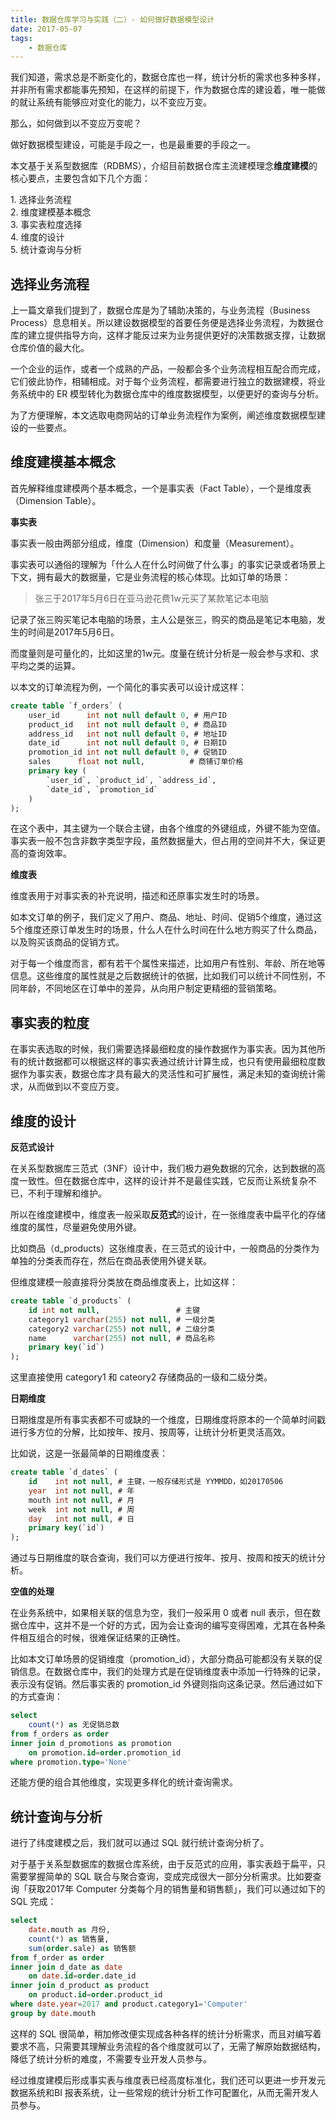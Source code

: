 ```yaml
---
title: 数据仓库学习与实践（二）- 如何做好数据模型设计
date: 2017-05-07
tags: 
    - 数据仓库
---
```


我们知道，需求总是不断变化的，数据仓库也一样，统计分析的需求也多种多样，并非所有需求都能事先预知，在这样的前提下，作为数据仓库的建设着，唯一能做的就让系统有能够应对变化的能力，以不变应万变。

那么，如何做到以不变应万变呢？

做好数据模型建设，可能是手段之一，也是最重要的手段之一。

本文基于关系型数据库（RDBMS），介绍目前数据仓库主流建模理念**维度建模**的核心要点，主要包含如下几个方面：

1\. 选择业务流程  
2\. 维度建模基本概念  
3\. 事实表粒度选择  
4\. 维度的设计  
5\. 统计查询与分析

## 选择业务流程

上一篇文章我们提到了，数据仓库是为了辅助决策的，与业务流程（Business Process）息息相关。所以建设数据模型的首要任务便是选择业务流程，为数据仓库的建立提供指导方向，这样才能反过来为业务提供更好的决策数据支撑，让数据仓库价值的最大化。

一个企业的运作，或者一个成熟的产品，一般都会多个业务流程相互配合而完成，它们彼此协作，相辅相成。对于每个业务流程，都需要进行独立的数据建模，将业务系统中的 ER 模型转化为数据仓库中的维度数据模型，以便更好的查询与分析。

为了方便理解，本文选取电商网站的订单业务流程作为案例，阐述维度数据模型建设的一些要点。

## 维度建模基本概念

首先解释维度建模两个基本概念，一个是事实表（Fact Table），一个是维度表（Dimension Table）。

**事实表**  

事实表一般由两部分组成，维度（Dimension）和度量（Measurement）。  

事实表可以通俗的理解为「什么人在什么时间做了什么事」的事实记录或者场景上下文，拥有最大的数据量，它是业务流程的核心体现。比如订单的场景：

> 张三于2017年5月6日在亚马逊花费1w元买了某款笔记本电脑  

记录了张三购买笔记本电脑的场景，主人公是张三，购买的商品是笔记本电脑，发生的时间是2017年5月6日。

而度量则是可量化的，比如这里的1w元。度量在统计分析是一般会参与求和、求平均之类的运算。

以本文的订单流程为例，一个简化的事实表可以设计成这样：
    
```sql    
create table `f_orders` (
    user_id      int not null default 0, # 用户ID
    product_id   int not null default 0, # 商品ID
    address_id   int not null default 0, # 地址ID
    date_id      int not null default 0, # 日期ID
    promotion_id int not null default 0, # 促销ID
    sales      float not null,          # 商铺订单价格
    primary key (
        `user_id`, `product_id`, `address_id`,
        `date_id`, `promotion_id`
    )
);
```

在这个表中，其主键为一个联合主键，由各个维度的外键组成，外键不能为空值。事实表一般不包含非数字类型字段，虽然数据量大，但占用的空间并不大，保证更高的查询效率。

**维度表**

维度表用于对事实表的补充说明，描述和还原事实发生时的场景。

如本文订单的例子，我们定义了用户、商品、地址、时间、促销5个维度，通过这5个维度还原订单发生时的场景，什么人在什么时间在什么地方购买了什么商品，以及购买该商品的促销方式。

对于每一个维度而言，都有若干个属性来描述，比如用户有性别、年龄、所在地等信息。这些维度的属性就是之后数据统计的依据，比如我们可以统计不同性别，不同年龄，不同地区在订单中的差异，从向用户制定更精细的营销策略。


## 事实表的粒度

在事实表选取的时候，我们需要选择最细粒度的操作数据作为事实表。因为其他所有的统计数据都可以根据这样的事实表通过统计计算生成，也只有使用最细粒度数据作为事实表，数据仓库才具有最大的灵活性和可扩展性，满足未知的查询统计需求，从而做到以不变应万变。  

## 维度的设计

**反范式设计**

在关系型数据库三范式（3NF）设计中，我们极力避免数据的冗余，达到数据的高度一致性。但在数据仓库中，这样的设计并不是最佳实践，它反而让系统复杂不已，不利于理解和维护。

所以在维度建模中，维度表一般采取**反范式**的设计，在一张维度表中扁平化的存储维度的属性，尽量避免使用外键。

比如商品（d_products）这张维度表，在三范式的设计中，一般商品的分类作为单独的分类表而存在，然后在商品表使用外键关联。

但维度建模一般直接将分类放在商品维度表上，比如这样：
    
```sql
create table `d_products` (
    id int not null,                 # 主键
    category1 varchar(255) not null, # 一级分类
    category2 varchar(255) not null, # 二级分类
    name      varchar(255) not null, # 商品名称
    primary key(`id`)
);
```

这里直接使用 category1 和 cateory2 存储商品的一级和二级分类。

**日期维度**

日期维度是所有事实表都不可或缺的一个维度，日期维度将原本的一个简单时间戳进行多方位的分解，比如按年、按月、按周等，让统计分析更灵活高效。

比如说，这是一张最简单的日期维度表：

```sql    
create table `d_dates` (
    id    int not null, # 主键，一般存储形式是 YYMMDD，如20170506
    year  int not null, # 年
    mouth int not null, # 月
    week  int not null, # 周
    day   int not null, # 日
    primary key(`id`)
);
```

通过与日期维度的联合查询，我们可以方便进行按年、按月、按周和按天的统计分析。

**空值的处理**

在业务系统中，如果相关联的信息为空，我们一般采用 0 或者 null 表示，但在数据仓库中，这并不是一个好的方式，因为会让查询的编写变得困难，尤其在各种条件相互组合的时候，很难保证结果的正确性。

比如本文订单场景的促销维度（promotion_id），大部分商品可能都没有关联的促销信息。在数据仓库中，我们的处理方式是在促销维度表中添加一行特殊的记录，表示没有促销。然后事实表的 promotion_id 外键则指向这条记录。然后通过如下的方式查询：
    
```sql
select 
    count(*) as 无促销总数
from f_orders as order
inner join d_promotions as promotion
    on promotion.id=order.promotion_id
where promotion.type='None'
```

还能方便的组合其他维度，实现更多样化的统计查询需求。  

## 统计查询与分析

进行了纬度建模之后，我们就可以通过 SQL 就行统计查询分析了。

对于基于关系型数据库的数据仓库系统，由于反范式的应用，事实表趋于扁平，只需要掌握简单的 SQL 联合与聚合查询，变成完成很大一部分分析需求。比如要查询「获取2017年 Computer 分类每个月的销售量和销售额」，我们可以通过如下的 SQL 完成：
    
```sql
select 
    date.mouth as 月份,
    count(*) as 销售量, 
    sum(order.sale) as 销售额
from f_order as order
inner join d_date as date 
    on date.id=order.date_id
inner join d_product as product
    on product.id=order.product_id
where date.year=2017 and product.category1='Computer' 
group by date.mouth
```

这样的 SQL 很简单，稍加修改便实现成各种各样的统计分析需求，而且对编写着要求不高，只需要其理解业务流程的各个维度就可以了，无需了解原始数据结构，降低了统计分析的难度，不需要专业开发人员参与。

经过维度建模后形成事实表与维度表已经高度标准化，我们还可以更进一步开发元数据系统和BI 报表系统，让一些常规的统计分析工作可配置化，从而无需开发人员参与。
